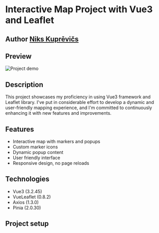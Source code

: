 # Interactive Map Project with Vue3 and Leaflet

## Author [Niks Kuprēvičs](https://github.com/NiksKphp)

## Preview

![Project demo](Project-demo.gif)

## Description

This project showcases my proficiency in using Vue3 framework and Leaflet library. I've put in considerable effort to develop a dynamic and user-friendly mapping experience, and I'm committed to continuously enhancing it with new features and improvements.

## Features
- Interactive map with markers and popups
- Custom marker icons
- Dynamic popup content
- User friendly interface
- Responsive design, no page reloads

## Technologies
- Vue3 (3.2.45)
- VueLeaflet (0.8.2)
- Axios (1.3.0)
- Pinia (2.0.30)

## Project setup
